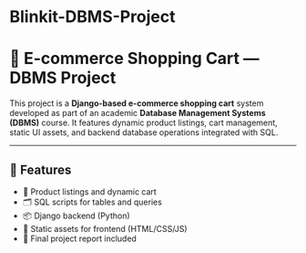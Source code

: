 # Blinkit-DBMS-Project

# 🛒 E-commerce Shopping Cart — DBMS Project

This project is a **Django-based e-commerce shopping cart** system developed as part of an academic **Database Management Systems (DBMS)** course. It features dynamic product listings, cart management, static UI assets, and backend database operations integrated with SQL.

---

## 📌 Features

- 🧾 Product listings and dynamic cart
- 🗂 SQL scripts for tables and queries
- 📦 Django backend (Python)
- 🎨 Static assets for frontend (HTML/CSS/JS)
- 📄 Final project report included


